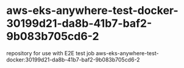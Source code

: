 # aws-eks-anywhere-test-docker-30199d21-da8b-41b7-baf2-9b083b705cd6-2
repository for use with E2E test job aws-eks-anywhere-test-docker:30199d21-da8b-41b7-baf2-9b083b705cd6-2
